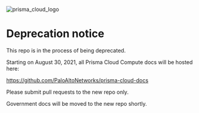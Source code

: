 ![prisma_cloud_logo](https://user-images.githubusercontent.com/6518946/80754514-c7628f80-8af4-11ea-9e28-77b05d05bbaa.jpg)

# Deprecation notice

This repo is in the process of being deprecated.

Starting on August 30, 2021, all Prisma Cloud Compute docs will be hosted here:

https://github.com/PaloAltoNetworks/prisma-cloud-docs

Please submit pull requests to the new repo only.

Government docs will be moved to the new repo shortly.
